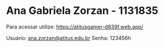 # Ana Gabriela Zorzan - 1131835

Para acessar utilize:
https://atitusgamer-d839f.web.app/

Usuário: ana.zorzan@atitus.edu.br
Senha: 123456h
